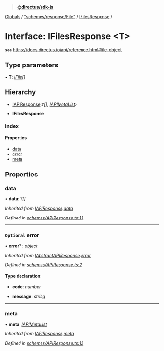 > **[@directus/sdk-js](../README.md)**

[Globals](../README.md) / ["schemes/response/File"](../modules/_schemes_response_file_.md) / [IFilesResponse](_schemes_response_file_.ifilesresponse.md) /

# Interface: IFilesResponse <**T**>

**`see`** https://docs.directus.io/api/reference.html#file-object

## Type parameters

▪ **T**: *[IFile](_schemes_directus_file_.ifile.md)[]*

## Hierarchy

  * [IAPIResponse](_schemes_apiresponse_.iapiresponse.md)‹*`T`[]*, *[IAPIMetaList](_schemes_apiresponse_.iapimetalist.md)*›

  * **IFilesResponse**

### Index

#### Properties

* [data](_schemes_response_file_.ifilesresponse.md#data)
* [error](_schemes_response_file_.ifilesresponse.md#optional-error)
* [meta](_schemes_response_file_.ifilesresponse.md#meta)

## Properties

###  data

• **data**: *`T`[]*

*Inherited from [IAPIResponse](_schemes_apiresponse_.iapiresponse.md).[data](_schemes_apiresponse_.iapiresponse.md#data)*

*Defined in [schemes/APIResponse.ts:13](https://github.com/janbiasi/sdk-js/blob/b445ae7/src/schemes/APIResponse.ts#L13)*

___

### `Optional` error

• **error**? : *object*

*Inherited from [IAbstractAPIResponse](_schemes_apiresponse_.iabstractapiresponse.md).[error](_schemes_apiresponse_.iabstractapiresponse.md#optional-error)*

*Defined in [schemes/APIResponse.ts:2](https://github.com/janbiasi/sdk-js/blob/b445ae7/src/schemes/APIResponse.ts#L2)*

#### Type declaration:

* **code**: *number*

* **message**: *string*

___

###  meta

• **meta**: *[IAPIMetaList](_schemes_apiresponse_.iapimetalist.md)*

*Inherited from [IAPIResponse](_schemes_apiresponse_.iapiresponse.md).[meta](_schemes_apiresponse_.iapiresponse.md#meta)*

*Defined in [schemes/APIResponse.ts:12](https://github.com/janbiasi/sdk-js/blob/b445ae7/src/schemes/APIResponse.ts#L12)*